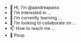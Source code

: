 - 👋 Hi, I’m @aandreapaiss
- 👀 I’m interested in ...
- 🌱 I’m currently learning ...
- 💞️ I’m looking to collaborate on ...
- 📫 How to reach me ...
- 💩 Poop

<!---
aandreapaiss/aandreapaiss is a ✨ special ✨ repository because its `README.md` (this file) appears on your GitHub profile.
You can click the Preview link to take a look at your changes.
--->
